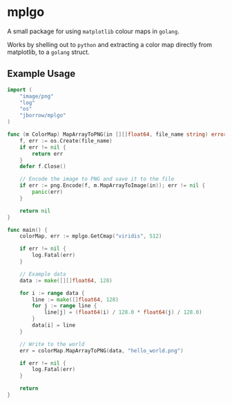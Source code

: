 mplgo
=====

A small package for using `matplotlib` colour maps in `golang`.

Works by shelling out to `python` and extracting a color map directly from matplotlib,
to a `golang` struct.

Example Usage
-------------

```go
import (
	"image/png"
	"log"
	"os"
	"jborrow/mplgo"
)

func (m ColorMap) MapArrayToPNG(in [][]float64, file_name string) error {
	f, err := os.Create(file_name)
	if err != nil {
		return err
	}
	defer f.Close()

	// Encode the image to PNG and save it to the file
	if err := png.Encode(f, m.MapArrayToImage(in)); err != nil {
		panic(err)
	}

	return nil
}

func main() {
	colorMap, err := mplgo.GetCmap("viridis", 512)

	if err != nil {
		log.Fatal(err)
	}

    // Example data
	data := make([][]float64, 128)

	for i := range data {
		line := make([]float64, 128)
		for j := range line {
			line[j] = (float64(i) / 128.0 * float64(j) / 128.0)
		}
		data[i] = line
	}

    // Write to the world
	err = colorMap.MapArrayToPNG(data, "hello_world.png")

	if err != nil {
		log.Fatal(err)
	}

	return
}
```